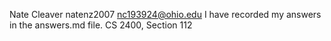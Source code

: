 Nate Cleaver
natenz2007
nc193924@ohio.edu
I have recorded my answers in the answers.md file.
CS 2400, Section 112
